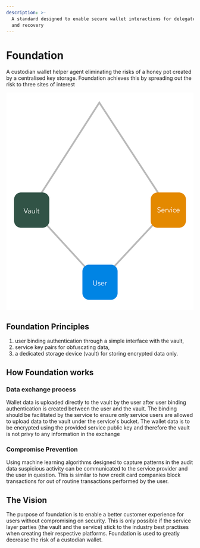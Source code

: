 ```yaml
---
description: >-
  A standard designed to enable secure wallet interactions for delegated access
  and recovery
---
```


# Foundation

A custodian wallet helper agent eliminating the risks of a honey pot created by a centralised key storage. Foundation achieves this by spreading out the risk to three sites of interest

![Foundation Systems](.gitbook/assets/foundation-explained.png)

## Foundation Principles

1. user binding authentication through a simple interface with the vault,
2. service key pairs for obfuscating data,
3. a dedicated storage device \(vault\) for storing encrypted data only.

## How Foundation works

### Data exchange process

Wallet data is uploaded directly to the vault by the user after user binding authentication is created between the user and the vault. The binding should be facilitated by the service to ensure only service users are allowed to upload data to the vault under the service's bucket. The wallet data is to be encrypted using the provided service public key and therefore the vault is not privy to any information in the exchange

### Compromise Prevention

Using machine learning algorithms designed to capture patterns in the audit data suspicious activity can be communicated to the service provider and the user in question. This is similar to how credit card companies block transactions for out of routine transactions performed by the user.

## The Vision

The purpose of foundation is to enable a better customer experience for users without compromising on security. This is only possible if the service layer parties \(the vault and the service\) stick to the industry best practises when creating their respective platforms. Foundation is used to greatly decrease the risk of a custodian wallet.

